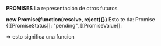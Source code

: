 **PROMISES**
La representación de otros futuros

**new Promise(function(resolve, reject){})**
Esto te da:
Promise {[[PromiseStatus]]: "pending", [[PromiseValue]]:


=> esto significa una funcion